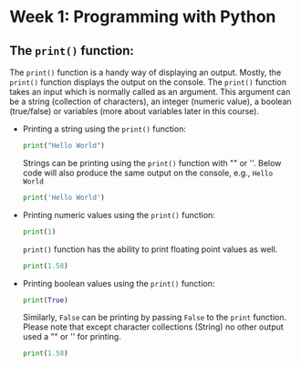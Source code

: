 # Week 1: Programming with Python

## The `print()` function:
The `print()` function is a handy way of displaying an output. Mostly, the `print()` function displays the output on the console. The `print()` function takes an input which is normally called as an argument. This argument can be a string (collection of characters), an integer (numeric value), a boolean (true/false) or variables (more about variables later in this course).

* Printing a string using the `print()` function:
    ```python
    print("Hello World")
    ```
    Strings can be printing using the `print()` function with "" or ''. Below code will also produce the same output on the console, e.g., `Hello World`

    ```python
    print('Hello World')
    ```
    
* Printing numeric values using the `print()` function:
    ```python
    print(1)
    ```

   `print()` function has the ability to print floating point values as well. 

    ```python
    print(1.58)
    ```

* Printing boolean values using the `print()` function:
    ```python
    print(True)
    ```

   Similarly, `False` can be printing by passing `False` to the `print` function. Please note that except character collections (String) no other output used a "" or '' for printing.

    ```python
    print(1.58)
    ```
